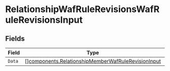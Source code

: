 # RelationshipWafRuleRevisionsWafRuleRevisionsInput


## Fields

| Field                                                                                                                    | Type                                                                                                                     | Required                                                                                                                 | Description                                                                                                              |
| ------------------------------------------------------------------------------------------------------------------------ | ------------------------------------------------------------------------------------------------------------------------ | ------------------------------------------------------------------------------------------------------------------------ | ------------------------------------------------------------------------------------------------------------------------ |
| `Data`                                                                                                                   | [][components.RelationshipMemberWafRuleRevisionInput](../../models/components/relationshipmemberwafrulerevisioninput.md) | :heavy_minus_sign:                                                                                                       | N/A                                                                                                                      |
